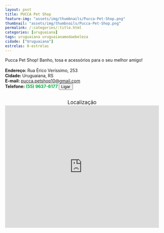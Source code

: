 ```yaml
---
layout: post
title: PUCCA Pet Shop 
feature-img: "assets/img/thumbnails/Pucca-Pet-Shop.png"
thumbnail: "assets/img/thumbnails/Pucca-Pet-Shop.png"
permalink: /:categories/:title.html
categories: [uruguaiana]
tags: uruguaiana uruguaianamodaebeleza
cidade: ["Uruguaiana"]
estrelas: 0-estrelas
---
```

Pucca Pet Shop! Banho, tosa e acessórios para o seu melhor amigo!<!-- more --><br/>
<br/>
<b>Endereço: </b>Rua Érico Veríssimo, 253<br />
<b>Cidade: </b>Uruguaiana, RS<br />
<b>E-mail: </b>pucca.petshop10@gmail.com<br />
<b>Telefone: <span style="color: #00ab3a;">(55) 9637-6177</span> <a href="tel:5596376177"><button class="ligar">Ligar</button></a></b><br />
<br />
<div style="font-size: larger; text-align: center;">
Localização</div>
<iframe src="https://www.google.com/maps/embed?pb=!1m14!1m8!1m3!1d13851.885461798027!2d-57.083943700000006!3d-29.778469500000003!3m2!1i1024!2i768!4f13.1!3m3!1m2!1s0x94535b23edf2e273%3A0x517ffa058510d617!2zUi4gw4lyaWNvIFZlcsOtc3NpbW8sIDI1MyAtIFPDo28gSm9zw6ksIFVydWd1YWlhbmEgLSBSUw!5e0!3m2!1spt-BR!2sbr!4v1523361501021" width="100%" height="400" frameborder="0" style="border:0" allowfullscreen></iframe>

